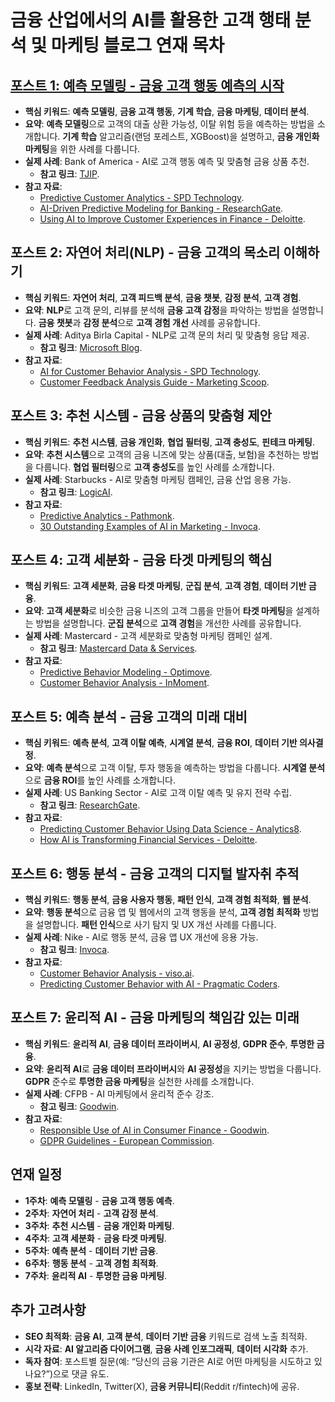 # 금융 산업에서의 AI를 활용한 고객 행태 분석 및 마케팅 블로그 연재 목차

## [포스트 1: 예측 모델링 - 금융 고객 행동 예측의 시작](https://readmuch.github.io/Tech/prediction.html)

- **핵심 키워드**: **예측 모델링**, **금융 고객 행동**, **기계 학습**, **금융 마케팅**, **데이터 분석**.
- **요약**: **예측 모델링**으로 고객의 대출 상환 가능성, 이탈 위험 등을 예측하는 방법을 소개합니다. **기계 학습** 알고리즘(랜덤 포레스트, XGBoost)을 설명하고, **금융 개인화 마케팅**을 위한 사례를 다룹니다.
- **실제 사례**: Bank of America - AI로 고객 행동 예측 및 맞춤형 금융 상품 추천.
  - **참고 링크**: [TJIP](https://www.tjip.com/en/publications/analyze-your-customers-behavior-predict-want).
- **참고 자료**:
  - [Predictive Customer Analytics - SPD Technology](https://spd.tech/artificial-intelligence/ai-for-customer-behavior-analysis/).
  - [AI-Driven Predictive Modeling for Banking - ResearchGate](https://www.researchgate.net/publication/389164127_AI-Driven_Predictive_Modeling_for_Banking_Customer_Churn_Insights_for_the_US_Financial_Sector).
  - [Using AI to Improve Customer Experiences in Finance - Deloitte](https://www2.deloitte.com/us/en/pages/financial-services/articles/using-ai-to-improve-customer-experiences-in-finance.html).

## 포스트 2: 자연어 처리(NLP) - 금융 고객의 목소리 이해하기

- **핵심 키워드**: **자연어 처리**, **고객 피드백 분석**, **금융 챗봇**, **감정 분석**, **고객 경험**.
- **요약**: **NLP**로 고객 문의, 리뷰를 분석해 **금융 고객 감정**을 파악하는 방법을 설명합니다. **금융 챗봇**과 **감정 분석**으로 **고객 경험 개선** 사례를 공유합니다.
- **실제 사례**: Aditya Birla Capital - NLP로 고객 문의 처리 및 맞춤형 응답 제공.
  - **참고 링크**: [Microsoft Blog](https://www.microsoft.com/en/customers/story/20596-aditya-birla-financial-shared-services-azure-open-ai-service).
- **참고 자료**:
  - [AI for Customer Behavior Analysis - SPD Technology](https://spd.tech/artificial-intelligence/ai-for-customer-behavior-analysis/).
  - [Customer Feedback Analysis Guide - Marketing Scoop](https://www.marketingscoop.com/customer-feedback-analysis/).

## 포스트 3: 추천 시스템 - 금융 상품의 맞춤형 제안

- **핵심 키워드**: **추천 시스템**, **금융 개인화**, **협업 필터링**, **고객 충성도**, **핀테크 마케팅**.
- **요약**: **추천 시스템**으로 고객의 금융 니즈에 맞는 상품(대출, 보험)을 추천하는 방법을 다룹니다. **협업 필터링**으로 **고객 충성도**를 높인 사례를 소개합니다.
- **실제 사례**: Starbucks - AI로 맞춤형 마케팅 캠페인, 금융 산업 응용 가능.
  - **참고 링크**: [LogicAI](https://logicai.io/blog/predicting-customer-behaviour-with-artificial-intelligence/).
- **참고 자료**:
  - [Predictive Analytics - Pathmonk](https://pathmonk.com/predictive-analytics-anticipating-customer-behavior-with-ai/).
  - [30 Outstanding Examples of AI in Marketing - Invoca](https://www.invoca.com/blog/examples-of-ai-in-marketing).

## 포스트 4: 고객 세분화 - 금융 타겟 마케팅의 핵심

- **핵심 키워드**: **고객 세분화**, **금융 타겟 마케팅**, **군집 분석**, **고객 경험**, **데이터 기반 금융**.
- **요약**: **고객 세분화**로 비슷한 금융 니즈의 고객 그룹을 만들어 **타겟 마케팅**을 설계하는 방법을 설명합니다. **군집 분석**으로 **고객 경험**을 개선한 사례를 공유합니다.
- **실제 사례**: Mastercard - 고객 세분화로 맞춤형 마케팅 캠페인 설계.
  - **참고 링크**: [Mastercard Data & Services](https://www.mastercardservices.com/en/advisors/data-insights/customer-behavior-analysis).
- **참고 자료**:
  - [Predictive Behavior Modeling - Optimove](https://www.optimove.com/resources/learning-center/predictive-behavior-modeling).
  - [Customer Behavior Analysis - InMoment](https://inmoment.com/customer-behavior-analysis/).

## 포스트 5: 예측 분석 - 금융 고객의 미래 대비

- **핵심 키워드**: **예측 분석**, **고객 이탈 예측**, **시계열 분석**, **금융 ROI**, **데이터 기반 의사결정**.
- **요약**: **예측 분석**으로 고객 이탈, 투자 행동을 예측하는 방법을 다룹니다. **시계열 분석**으로 **금융 ROI**를 높인 사례를 소개합니다.
- **실제 사례**: US Banking Sector - AI로 고객 이탈 예측 및 유지 전략 수립.
  - **참고 링크**: [ResearchGate](https://www.researchgate.net/publication/389164127_AI-Driven_Predictive_Modeling_for_Banking_Customer_Churn_Insights_for_the_US_Financial_Sector).
- **참고 자료**:
  - [Predicting Customer Behavior Using Data Science - Analytics8](https://www.analytics8.com/blog/predicting-customer-behavior-using-data-science/).
  - [How AI is Transforming Financial Services - Deloitte](https://www.deloitte.com/global/en/industries/financial-services/perspectives/artificial-intelligence-in-financial-services.html).

## 포스트 6: 행동 분석 - 금융 고객의 디지털 발자취 추적

- **핵심 키워드**: **행동 분석**, **금융 사용자 행동**, **패턴 인식**, **고객 경험 최적화**, **웹 분석**.
- **요약**: **행동 분석**으로 금융 앱 및 웹에서의 고객 행동을 분석, **고객 경험 최적화** 방법을 설명합니다. **패턴 인식**으로 사기 탐지 및 UX 개선 사례를 다룹니다.
- **실제 사례**: Nike - AI로 행동 분석, 금융 앱 UX 개선에 응용 가능.
  - **참고 링크**: [Invoca](https://www.invoca.com/blog/examples-of-ai-in-marketing).
- **참고 자료**:
  - [Customer Behavior Analysis - viso.ai](https://viso.ai/customer-behavior-analysis/).
  - [Predicting Customer Behavior with AI - Pragmatic Coders](https://www.pragmaticcoders.com/blog/predicting-customer-behavior-with-ai).

## 포스트 7: 윤리적 AI - 금융 마케팅의 책임감 있는 미래

- **핵심 키워드**: **윤리적 AI**, **금융 데이터 프라이버시**, **AI 공정성**, **GDPR 준수**, **투명한 금융**.
- **요약**: **윤리적 AI**로 **금융 데이터 프라이버시**와 **AI 공정성**을 지키는 방법을 다룹니다. **GDPR** 준수로 **투명한 금융 마케팅**을 실천한 사례를 소개합니다.
- **실제 사례**: CFPB - AI 마케팅에서 윤리적 준수 강조.
  - **참고 링크**: [Goodwin](https://www.goodwinlaw.com/en/insights/publications/2024/09/fintech-flash-responsible-use-of-ai-in-consumer-finance).
- **참고 자료**:
  - [Responsible Use of AI in Consumer Finance - Goodwin](https://www.goodwinlaw.com/en/insights/publications/2024/09/fintech-flash-responsible-use-of-ai-in-consumer-finance).
  - [GDPR Guidelines - European Commission](https://ec.europa.eu/info/law/law-topic/data-protection_en).

## 연재 일정
- **1주차**: **예측 모델링** - **금융 고객 행동 예측**.
- **2주차**: **자연어 처리** - **고객 감정 분석**.
- **3주차**: **추천 시스템** - **금융 개인화 마케팅**.
- **4주차**: **고객 세분화** - **금융 타겟 마케팅**.
- **5주차**: **예측 분석** - **데이터 기반 금융**.
- **6주차**: **행동 분석** - **고객 경험 최적화**.
- **7주차**: **윤리적 AI** - **투명한 금융 마케팅**.

## 추가 고려사항
- **SEO 최적화**: **금융 AI**, **고객 분석**, **데이터 기반 금융** 키워드로 검색 노출 최적화.
- **시각 자료**: **AI 알고리즘 다이어그램**, **금융 사례 인포그래픽**, **데이터 시각화** 추가.
- **독자 참여**: 포스트별 질문(예: “당신의 금융 기관은 AI로 어떤 마케팅을 시도하고 있나요?”)으로 댓글 유도.
- **홍보 전략**: LinkedIn, Twitter(X), **금융 커뮤니티**(Reddit r/fintech)에 공유.